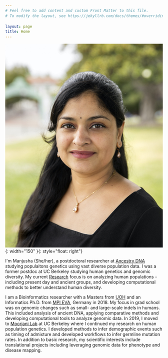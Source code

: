 ```yaml
---
# Feel free to add content and custom Front Matter to this file.
# To modify the layout, see https://jekyllrb.com/docs/themes/#overriding-theme-defaults

layout: page
title: Home
---
```


![My image 1](./files/MC_main2.jpg){: width="150" }{: style="float: right"}

I'm Manjusha (She/her), a postdoctoral researcher at [Ancestry DNA](https://www.ancestry.com/c/dna/bundle?o_xid=79107&o_lid=79107&o_sch=Paid+Search+Brand&ancid=wwb6eax3kz&gclsrc=aw.ds&s_kwcid=ancestry+dna&gad_source=1&gad_campaignid=12254211549&gbraid=0AAAAADtC4OfEM5EVnlDabYLKDMQCUw3g6&gclid=Cj0KCQjwvJHIBhCgARIsAEQnWlDexla7GOp_NvkTvkyR46wcYvucQBhp4cB30Dq0MVL_q4A8Md-8g4YaAm0YEALw_wcB) studying populaitons genetics using vast diverse population data. I was a former postdoc at UC Berkeley studying human genetics and genomic diversity. My current [Research](/research/) focus is on analyzing human populations - including present day and ancient groups, and developing computational methods to better understand human diversity. <br>

I am a Bioinformatics researcher with a Masters from [UOH](https://uohyd.ac.in/) and an Informatics Ph.D. from [MPI EVA](https://www.eva.mpg.de/index/), Germany in 2018. My focus in grad school was on genomic changes such as small- and large-scale indels in humans. This included analysis of ancient DNA, applying comparative methods and developing computational tools to analyze genomic data. In 2019, I moved to [Moorjani Lab](https://www.moorjanilab.org/) at UC Berkeley where I continued my research on human population genetics. I developed methods to infer demographic events such as timing of admixture and developed workflows to infer germline mutation rates. In addition to basic research, my scientific interests include translational projects including leveraging genomic data for phenotype and disease mapping. <br>


